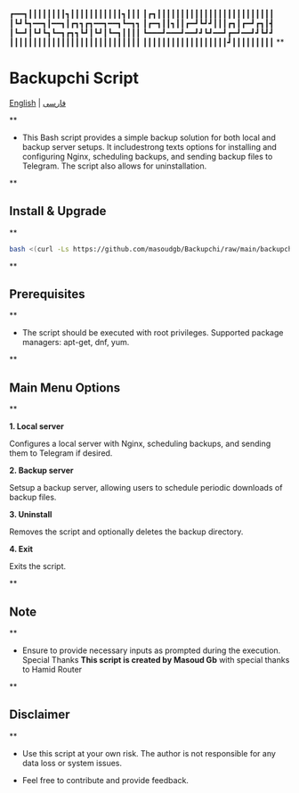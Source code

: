 ┏━━┓┃┃┃┃┃┃┃┃┓┃┃┃┃┃┃┃┃┃┃┃┓┃┃┃
┃┏┓┃┃┃┃┃┃┃┃┃┃┃┃┃┃┃┃┃┃┃┃┃┃┃┃┃
┃┗┛┗┓━━┓┃━━┓┃┏┓┓┏┓━━┓━━┓┗━┓┓
┃┏━┓┃┃┓┃┃┏━┛┗┛┛┃┃┃┏┓┃┏━┛┏┓┃┫
┃┗━┛┃┗┛┗┓┗━┓┏┓┓┗┛┃┗┛┃┗━┓┃┃┃┃
┗━━━┛━━━┛━━┛┛┗┛━━┛┏━┛━━┛┛┗┛┛
┃┃┃┃┃┃┃┃┃┃┃┃┃┃┃┃┃┃┃┃┃┃┃┃┃┃┃┃
┃┃┃┃┃┃┃┃┃┃┃┃┃┃┃┃┃┃┛┃┃┃┃┃┃┃┃┃
**

# Backupchi Script

[English](README-en.md) | [فارسی](README-fa.md)

<!-- The rest of your README content goes here -->

**

- This Bash script provides a simple backup solution for both local and backup server setups. It includestrong texts options for installing and configuring Nginx, scheduling backups, and sending backup files to Telegram. The script also allows for uninstallation.

**

## Install & Upgrade

**

```bash
bash <(curl -Ls https://github.com/masoudgb/Backupchi/raw/main/backupchi.sh)
```

**

## Prerequisites

**


- The script should be executed with root privileges.
Supported package managers: apt-get, dnf, yum.

**

## Main Menu Options

**

 **1. Local server**

Configures a local server with Nginx, scheduling backups, and sending them to Telegram if desired.

 **2. Backup server**
  
Setsup a backup server, allowing users to schedule periodic downloads of backup files.

**3. Uninstall**
 
Removes the script and optionally deletes the backup directory.

**4. Exit**
 
Exits the script.

**

## Note

**


- Ensure to provide necessary inputs as prompted during the execution.
Special Thanks
**This script is created by Masoud Gb** with special thanks to Hamid Router

**

## Disclaimer

**


- Use this script at your own risk. The author is not responsible for any data loss or system issues.


- Feel free to contribute and provide feedback.
